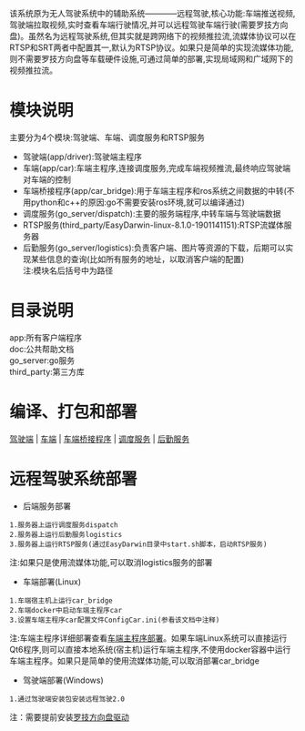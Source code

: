 该系统原为无人驾驶系统中的辅助系统————远程驾驶,核心功能:车端推送视频,驾驶端拉取视频,实时查看车端行驶情况,并可以远程驾驶车端行驶(需要罗技方向盘)。虽然名为远程驾驶系统,但其实就是跨网络下的视频推拉流,流媒体协议可以在RTSP和SRT两者中配置其一,默认为RTSP协议。如果只是简单的实现流媒体功能,则不需要罗技方向盘等车载硬件设施,可通过简单的部署,实现局域网和广域网下的视频推拉流。
# 模块说明  
主要分为4个模块:驾驶端、车端、调度服务和RTSP服务  
* 驾驶端(app/driver):驾驶端主程序  
* 车端(app/car):车端主程序,连接调度服务,完成车端视频推流,最终响应驾驶端对车端的控制          
* 车端桥接程序(app/car_bridge):用于车端主程序和ros系统之间数据的中转(不用python和c++的原因:go不需要安装ros环境,就可以编译通过)
* 调度服务(go_server/dispatch):主要的服务端程序,中转车端与驾驶端数据        
* RTSP服务(third_party/EasyDarwin-linux-8.1.0-1901141151):RTSP流媒体服务器   
* 后勤服务(go_server/logistics):负责客户端、图片等资源的下载，后期可以实现某些信息的查询(比如所有服务的地址，以取消客户端的配置)  
注:模块名后括号中为路径    
# 目录说明  
app:所有客户端程序   
doc:公共帮助文档  
go_server:go服务  
third_party:第三方库  
# 编译、打包和部署
[驾驶端](./app/README.md) | [车端](./app/README.md) | [车端桥接程序](./app/README.md) | [调度服务](./go_server/README.md) |  [后勤服务](./go_server/README.md)
# 远程驾驶系统部署  
* 后端服务部署
```
1.服务器上运行调度服务dispatch    
2.服务器上运行后勤服务logistics 
3.服务器上运行RTSP服务(通过EasyDarwin目录中start.sh脚本，启动RTSP服务)
```  
注:如果只是使用流媒体功能,可以取消logistics服务的部署
* 车端部署(Linux)
```
1.车端宿主机上运行car_bridge   
2.车端docker中启动车端主程序car
3.设置车端主程序car配置文件ConfigCar.ini(参看该文档中注释)  
```
注:车端主程序详细部署查看[车端主程序部署](./app/README.md)。如果车端Linux系统可以直接运行Qt6程序,则可以直接本地系统(宿主机)运行车端主程序,不使用docker容器中运行车端主程序。如果只是简单的使用流媒体功能,可以取消部署car_bridge
* 驾驶端部署(Windows)
```
1.通过驾驶端安装包安装远程驾驶2.0
```
注：需要提前安装[罗技方向盘驱动](https://download01.logi.com/web/ftp/pub/techsupport/gaming/lghub_installer.exe)